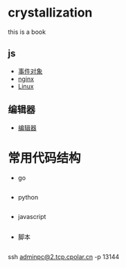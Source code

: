 # crystallization
this is a book
## js
* [事件对象](JavaScript/Event.md)
* [nginx](nginx/index.md)
* [Linux](Linux/index.md)
## 编辑器
* [编辑器](Edit/README.md)

# 常用代码结构
* go
```go
```
* python
```python
```
* javascript
```javascript
```
* 脚本
```sh
```
ssh adminpc@2.tcp.cpolar.cn -p 13144